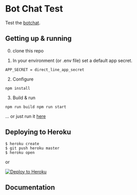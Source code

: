 # Bot Chat Test

Test the [botchat](https://www.github/billba/botchat).

## Getting up & running

0. clone this repo

1. In your environment (or .env file) set a default app secret.

`
APP_SECRET = direct_line_app_secret
`

2. Configure

`
npm install
`

3. Build & run

`
npm run build
npm run start
`

... or just run it [here](https://botchattest.herokuapp.com)


## Deploying to Heroku

```
$ heroku create
$ git push heroku master
$ heroku open
```
or

[![Deploy to Heroku](https://www.herokucdn.com/deploy/button.png)](https://heroku.com/deploy)

## Documentation
